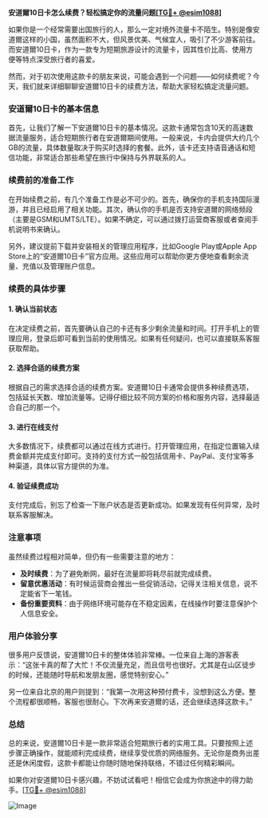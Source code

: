 **安道爾10日卡怎么续费？轻松搞定你的流量问题[[TG💪+ @esim1088](https://t.me/s/esim1088)]**

如果你是一个经常需要出国旅行的人，那么一定对境外流量卡不陌生。特别是像安道爾这样的小国，虽然面积不大，但风景优美、气候宜人，吸引了不少游客前往。而安道爾10日卡，作为一款专为短期旅游设计的流量卡，因其性价比高、使用方便等特点深受旅行者的喜爱。

然而，对于初次使用这款卡的朋友来说，可能会遇到一个问题——如何续费呢？今天，我们就来详细聊聊安道爾10日卡的续费方法，帮助大家轻松搞定流量问题。

### 安道爾10日卡的基本信息

首先，让我们了解一下安道爾10日卡的基本情况。这款卡通常包含10天的高速数据流量服务，适合短期旅行者在安道爾期间使用。一般来说，卡内会提供大约几个GB的流量，具体数量取决于购买时选择的套餐。此外，该卡还支持语音通话和短信功能，非常适合那些希望在旅行中保持与外界联系的人。

### 续费前的准备工作

在开始续费之前，有几个准备工作是必不可少的。首先，确保你的手机支持国际漫游，并且已经启用了相关功能。其次，确认你的手机是否支持安道爾的网络频段（主要是GSM和UMTS/LTE）。如果不确定，可以通过拨打运营商客服或者查阅手机说明书来确认。

另外，建议提前下载并安装相关的管理应用程序，比如Google Play或Apple App Store上的“安道爾10日卡”官方应用。这些应用可以帮助你更方便地查看剩余流量、充值以及管理账户信息。

### 续费的具体步骤

#### 1. 确认当前状态

在决定续费之前，首先要确认自己的卡还有多少剩余流量和时间。打开手机上的管理应用，登录后即可看到当前的使用情况。如果有任何疑问，也可以直接联系客服获取帮助。

#### 2. 选择合适的续费方案

根据自己的需求选择合适的续费方案。安道爾10日卡通常会提供多种续费选项，包括延长天数、增加流量等。记得仔细比较不同方案的价格和服务内容，选择最适合自己的那一个。

#### 3. 进行在线支付

大多数情况下，续费都可以通过在线方式进行。打开管理应用，在指定位置输入续费金额并完成支付即可。支持的支付方式一般包括信用卡、PayPal、支付宝等多种渠道，具体以官方提供的为准。

#### 4. 验证续费成功

支付完成后，别忘了检查一下账户状态是否更新成功。如果发现有任何异常，及时联系客服解决。

### 注意事项

虽然续费过程相对简单，但仍有一些需要注意的地方：

- **及时续费**：为了避免断网，最好在流量即将耗尽前就完成续费。
- **留意优惠活动**：有时候运营商会推出一些促销活动，记得关注相关信息，说不定能省下一笔钱。
- **备份重要资料**：由于网络环境可能存在不稳定因素，在线操作时要注意保护个人信息安全。

### 用户体验分享

很多用户反馈说，安道爾10日卡的整体体验非常棒。一位来自上海的游客表示：“这张卡真的帮了大忙！不仅流量充足，而且信号也很好。尤其是在山区徒步的时候，还能随时导航和发朋友圈，感觉特别安心。”

另一位来自北京的用户则提到：“我第一次用这种预付费卡，没想到这么方便。整个流程都很顺畅，客服也很耐心。下次再来安道爾的话，还会继续选择这款卡。”

### 总结

总的来说，安道爾10日卡是一款非常适合短期旅行者的实用工具。只要按照上述步骤正确操作，就能顺利完成续费，继续享受优质的网络服务。无论你是商务出差还是休闲度假，这款卡都能让你随时随地保持联络，不错过任何精彩瞬间。

如果你对安道爾10日卡感兴趣，不妨试试看吧！相信它会成为你旅途中的得力助手。[[TG💪+ @esim1088](https://t.me/s/esim1088)]

![Image](https://i.postimg.cc/4NQfJmqS/Snipaste-2025-05-13-00-14-12.png)